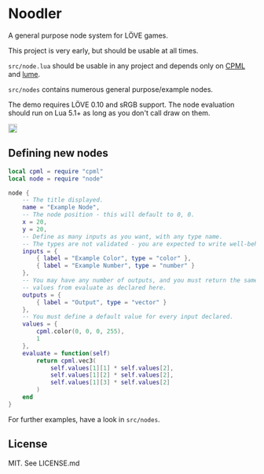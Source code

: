 # Noodler
A general purpose node system for LÖVE games.

This project is very early, but should be usable at all times.

`src/node.lua` should be usable in any project and depends only on
[CPML](https://github.com/excessive/cpml) and
[lume](https://github.com/rxi/lume).

`src/nodes` contains numerous general purpose/example nodes.

The demo requires LÖVE 0.10 and sRGB support. The node evaluation should run
on Lua 5.1+ as long as you don't call draw on them.

<a href="https://www.irccloud.com/invite?channel=%23excessive&amp;hostname=irc.oftc.net&amp;port=6697&amp;ssl=1" target="_blank"><img src="https://www.irccloud.com/invite-svg?channel=%23excessive&amp;hostname=irc.oftc.net&amp;port=6697&amp;ssl=1"  height="18"></a>

## Defining new nodes
```lua
local cpml = require "cpml"
local node = require "node"

node {
	-- The title displayed.
	name = "Example Node",
	-- The node position - this will default to 0, 0.
	x = 20,
	y = 20,
	-- Define as many inputs as you want, with any type name.
	-- The types are not validated - you are expected to write well-behaved code.
	inputs = {
		{ label = "Example Color", type = "color" },
		{ label = "Example Number", type = "number" }
	},
	-- You may have any number of outputs, and you must return the same number of
	-- values from evaluate as declared here.
	outputs = {
		{ label = "Output", type = "vector" }
	},
	-- You must define a default value for every input declared.
	values = {
		cpml.color(0, 0, 0, 255),
		1
	},
	evaluate = function(self)
		return cpml.vec3(
			self.values[1][1] * self.values[2],
			self.values[1][2] * self.values[2],
			self.values[1][3] * self.values[2]
		)
	end
}
```

For further examples, have a look in `src/nodes`.

## License
MIT. See LICENSE.md
